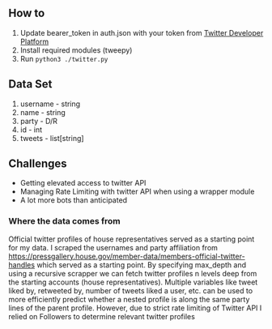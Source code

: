 ## How to
1. Update bearer_token in auth.json with your token from [Twitter Developer Platform](https://developer.twitter.com)
2. Install required modules (tweepy)
3. Run `python3 ./twitter.py`

## Data Set
1. username - string
2. name - string
3. party - D/R
4. id - int
5. tweets - list[string]

## Challenges
- Getting elevated access to twitter API
- Managing Rate Limiting with twitter API when using a wrapper module
- A lot more bots than anticipated 

### Where the data comes from

Official twitter profiles of house representatives served as a starting point for my data. I scraped the usernames and party affiliation from https://pressgallery.house.gov/member-data/members-official-twitter-handles which served as a starting point.
By specifying max_depth and using a recursive scrapper we can fetch twitter profiles n levels deep from the starting accounts (house representatives). Multiple variables like tweet liked by, retweeted by, number of tweets liked a user, etc. can be used to more efficiently predict whether a nested profile is along the same party lines of the parent profile. However, due to strict rate limiting of Twitter API I relied on Followers to determine relevant twitter profiles
